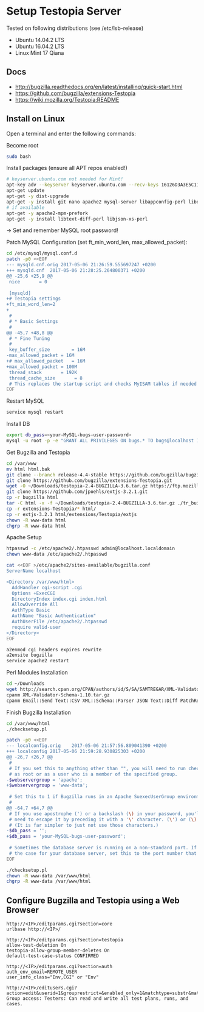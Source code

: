 # Setup Testopia Server

Tested on following distributions (see /etc/lsb-release)
- Ubuntu 14.04.2 LTS
- Ubuntu 16.04.2 LTS
- Linux Mint 17 Qiana

## Docs
- http://bugzilla.readthedocs.org/en/latest/installing/quick-start.html
- https://github.com/bugzilla/extensions-Testopia
- https://wiki.mozilla.org/Testopia:README

## Install on Linux

Open a terminal and enter the following commands:
    
Become root
```bash
sudo bash
```

Install packages (ensure all APT repos enabled!)
```bash
# keyserver.ubuntu.com not needed for Mint!
apt-key adv --keyserver keyserver.ubuntu.com --recv-keys 16126D3A3E5C1192
apt-get update
apt-get -y dist-upgrade
apt-get -y install git nano apache2 mysql-server libappconfig-perl libdate-calc-perl libtemplate-perl libmime-perl build-essential libdatetime-timezone-perl libdatetime-perl libemail-sender-perl libemail-mime-perl libemail-mime-modifier-perl libdbi-perl libdbd-mysql-perl libcgi-pm-perl libmath-random-isaac-perl libmath-random-isaac-xs-perl libapache2-mod-perl2 libapache2-mod-perl2-dev libchart-perl libxml-perl libxml-twig-perl perlmagick libgd-graph-perl libtemplate-plugin-gd-perl libsoap-lite-perl libhtml-scrubber-perl libjson-rpc-perl libdaemon-generic-perl libtheschwartz-perl libtest-taint-perl libauthen-radius-perl libfile-slurp-perl libencode-detect-perl libmodule-build-perl libnet-ldap-perl libauthen-sasl-perl libtemplate-perl-doc libfile-mimeinfo-perl libhtml-formattext-withlinks-perl libfile-which-perl libgd-dev libmysqlclient-dev lynx-cur graphviz python-sphinx rst2pdf unzip apache2-utils xsltproc cpanminus cmake
# if available
apt-get -y apache2-mpm-prefork
apt-get -y install libtext-diff-perl libjson-xs-perl 
```
-> Set and remember MySQL root password!
    
Patch MySQL Configuration (set ft_min_word_len, max_allowed_packet):
```bash
cd /etc/mysql/mysql.conf.d
patch -p0 <<EOF 
--- mysqld.cnf.orig	2017-05-06 21:26:59.555697247 +0200
+++ mysqld.cnf	2017-05-06 21:28:25.264800371 +0200
@@ -25,6 +25,9 @@
 nice		= 0
 
 [mysqld]
+# Testopia settings
+ft_min_word_len=2
+
 #
 # * Basic Settings
 #
@@ -45,7 +48,8 @@
 # * Fine Tuning
 #
 key_buffer_size		= 16M
-max_allowed_packet	= 16M
+# max_allowed_packet	= 16M
+max_allowed_packet	= 100M
 thread_stack		= 192K
 thread_cache_size       = 8
 # This replaces the startup script and checks MyISAM tables if needed
EOF
```

Restart MySQL
```bash
service mysql restart
```

Install DB
```bash
export db_pass=<your-MySQL-bugs-user-password>
mysql -u root -p -e "GRANT ALL PRIVILEGES ON bugs.* TO bugs@localhost IDENTIFIED BY '$db_pass'"
```

Get Bugzilla and Testopia
```bash
cd /var/www
mv html html.bak
git clone --branch release-4.4-stable https://github.com/bugzilla/bugzilla
git clone https://github.com/bugzilla/extensions-Testopia.git
wget -O ~/Downloads/testopia-2.4-BUGZILLA-3.6.tar.gz https://ftp.mozilla.org/pub/mozilla.org/webtools/testopia/testopia-2.4-BUGZILLA-3.6.tar.gz
git clone https://github.com/jpoehls/extjs-3.2.1.git
cp -r bugzilla html
tar -C html -x -f ~/Downloads/testopia-2.4-BUGZILLA-3.6.tar.gz ./tr_builds.cgi ./tr_list_plans.cgi ./tr_show_plan.cgi ./tr_list_runs.cgi ./tr_list_cases.cgi ./tr_categories.cgi ./tr_list_environments.cgi ./tr_show_product.cgi
cp -r extensions-Testopia/* html/
cp -r extjs-3.2.1 html/extensions/Testopia/extjs
chown -R www-data html
chgrp -R www-data html
```

Apache Setup
```bash
htpasswd -c /etc/apache2/.htpasswd admin@localhost.localdomain
chown www-data /etc/apache2/.htpasswd

cat <<EOF >/etc/apache2/sites-available/bugzilla.conf
ServerName localhost

<Directory /var/www/html>
  AddHandler cgi-script .cgi
  Options +ExecCGI
  DirectoryIndex index.cgi index.html
  AllowOverride All
  AuthType Basic
  AuthName "Basic Authentication"
  AuthUserFile /etc/apache2/.htpasswd
  require valid-user
</Directory>    
EOF

a2enmod cgi headers expires rewrite
a2ensite bugzilla
service apache2 restart
```

Perl Modules Installation
```bash
cd ~/Downloads
wget http://search.cpan.org/CPAN/authors/id/S/SA/SAMTREGAR/XML-Validator-Schema-1.10.tar.gz
cpanm XML-Validator-Schema-1.10.tar.gz 
cpanm Email::Send Text::CSV XML::Schema::Parser JSON Text::Diff PatchReader
```

Finish Bugzilla Installation
```bash
cd /var/www/html
./checksetup.pl

patch -p0 <<EOF
--- localconfig.orig	2017-05-06 21:57:56.809041390 +0200
+++ localconfig	2017-05-06 21:59:28.930825303 +0200
@@ -26,7 +26,7 @@
 # 
 # If you set this to anything other than "", you will need to run checksetup.pl
 # as root or as a user who is a member of the specified group.
-$webservergroup = 'apache';
+$webservergroup = 'www-data';
 
 # Set this to 1 if Bugzilla runs in an Apache SuexecUserGroup environment.
 # 
@@ -64,7 +64,7 @@
 # If you use apostrophe (') or a backslash (\) in your password, you'll
 # need to escape it by preceding it with a '\' character. (\') or (\)
 # (It is far simpler to just not use those characters.)
-$db_pass = '';
+$db_pass = 'your-MySQL-bugs-user-password';
 
 # Sometimes the database server is running on a non-standard port. If that's
 # the case for your database server, set this to the port number that your
EOF

./checksetup.pl
chown -R www-data /var/www/html
chgrp -R www-data /var/www/html
```

## Configure Bugzilla and Testopia using a Web Browser

```
http://<IP>/editparams.cgi?section=core
urlbase http://<IP>/

http://<IP>/editparams.cgi?section=testopia 
allow-test-deletion On
testopia-allow-group-member-deletes On
default-test-case-status CONFIRMED

http://<IP>/editparams.cgi?section=auth
auth_env_email=REMOTE_USER
user_info_class="Env,CGI" or "Env"

http://<IP>/editusers.cgi?action=edit&userid=1&grouprestrict=&enabled_only=1&matchtype=substr&matchvalue=login_name&groupid=1&matchstr=admin
Group access: Testers: Can read and write all test plans, runs, and cases.
```
